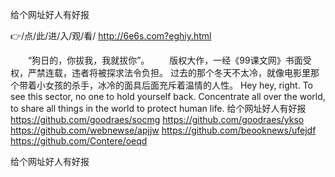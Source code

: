
给个网址好人有好报




👉/点/此/进/入/观/看/ http://6e6s.com?eghiy.html




　　“狗日的，你拔我，我就拔你”。
　　版权大作，一经《99课文网》书面受权，严禁连载，违者将被探求法令负担。
过去的那个冬天不太冷，就像电影里那个带着小女孩的杀手，冰冷的面具后面充斥着温情的人性。
Hey hey, right.
To see this sector, no one to hold yourself back.
Concentrate all over the world, to share all things in the world to protect human life.
给个网址好人有好报 https://github.com/goodraes/socmg
https://github.com/goodraes/ykso
https://github.com/webnewse/apjjw
https://github.com/beooknews/ufejdf
https://github.com/Contere/oeqd





给个网址好人有好报

